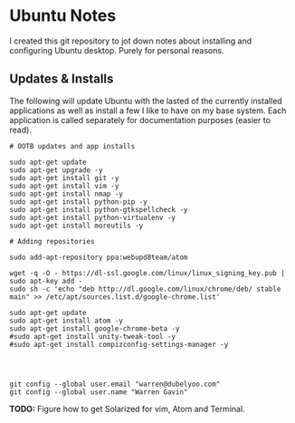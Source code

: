 # Ubuntu Notes

I created this git repository to jot down notes about installing and configuring Ubuntu desktop. Purely for personal reasons.

## Updates & Installs

The following will update Ubuntu with the lasted of the currently installed applications as well as install a few I like to have on my base system. Each application is called separately for documentation purposes (easier to read).

    # OOTB updates and app installs

    sudo apt-get update
    sudo apt-get upgrade -y
    sudo apt-get install git -y
    sudo apt-get install vim -y
    sudo apt-get install nmap -y
    sudo apt-get install python-pip -y
    sudo apt-get install python-gtkspellcheck -y
    sudo apt-get install python-virtualenv -y
    sudo apt-get install moreutils -y

    # Adding repositories

    sudo add-apt-repository ppa:webupd8team/atom

    wget -q -O - https://dl-ssl.google.com/linux/linux_signing_key.pub | sudo apt-key add -
    sudo sh -c 'echo "deb http://dl.google.com/linux/chrome/deb/ stable main" >> /etc/apt/sources.list.d/google-chrome.list'

    sudo apt-get update
    sudo apt-get install atom -y
    sudo apt-get install google-chrome-beta -y
    #sudo apt-get install unity-tweak-tool -y
    #sudo apt-get install compizconfig-settings-manager -y




    git config --global user.email "warren@dubelyoo.com"
    git config --global user.name "Warren Gavin"

**TODO:** Figure how to get Solarized for vim, Atom and Terminal.
